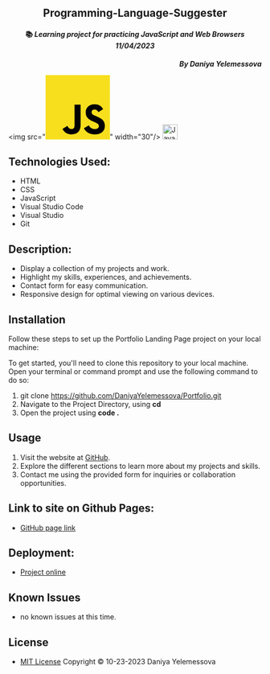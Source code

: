 ## <div align="center">Programming-Language-Suggester</div>

#### <div align="center">📚 _Learning project for practicing JavaScript and Web Browsers  11/04/2023_ </div>

**_<p align="right">By Daniya Yelemessova_**</p>

<p align="center">

<img src="<svg width="128" height="128" viewBox="0 0 256 256" xmlns="http://www.w3.org/2000/svg">
    <path fill="#F7DF1E" d="M0 0h256v256H0V0Z"/>
    <path d="m67.312 213.932l19.59-11.856c3.78 6.701 7.218 12.371 15.465 12.371c7.905 0 12.89-3.092 12.89-15.12v-81.798h24.057v82.138c0 24.917-14.606 36.259-35.916 36.259c-19.245 0-30.416-9.967-36.087-21.996m85.07-2.576l19.588-11.341c5.157 8.421 11.859 14.607 23.715 14.607c9.969 0 16.325-4.984 16.325-11.858c0-8.248-6.53-11.17-17.528-15.98l-6.013-2.58c-17.357-7.387-28.87-16.667-28.87-36.257c0-18.044 13.747-31.792 35.228-31.792c15.294 0 26.292 5.328 34.196 19.247l-18.732 12.03c-4.125-7.389-8.591-10.31-15.465-10.31c-7.046 0-11.514 4.468-11.514 10.31c0 7.217 4.468 10.14 14.778 14.608l6.014 2.577c20.45 8.765 31.963 17.7 31.963 37.804c0 21.654-17.012 33.51-39.867 33.51c-22.339 0-36.774-10.654-43.819-24.574"/>
</svg>" width="30"/>
<img alt="JavaScript" width="30px" src="https://raw.githubusercontent.com/DanielAdeyemi/devicon/master/icons/sass/sass-original.svg" />
</p>

## Technologies Used:

- HTML
- CSS
- JavaScript
- Visual Studio Code
- Visual Studio
- Git

## Description:

- Display a collection of my projects and work.
- Highlight my skills, experiences, and achievements.
- Contact form for easy communication.
- Responsive design for optimal viewing on various devices.

## Installation

Follow these steps to set up the Portfolio Landing Page project on your local machine:

To get started, you'll need to clone this repository to your local machine. Open your terminal or command prompt and use the following command to do so:
1. git clone https://github.com/DaniyaYelemessova/Portfolio.git
2. Navigate to the Project Directory, using **cd**
3. Open the project using **code .**


## Usage

1. Visit the website at [GitHub](https://github.com/DaniyaYelemessova/Portfolio.git).
2. Explore the different sections to learn more about my projects and skills.
3. Contact me using the provided form for inquiries or collaboration opportunities.

## Link to site on Github Pages:

- [GitHub page link](https://github.com/DaniyaYelemessova/Portfolio.git)

## Deployment:

- [Project online](https://daniyayelemessova.github.io/Portfolio/)

## Known Issues

- no known issues at this time.

## License

- [MIT License](https://choosealicense.com/licenses/mit/)
Copyright © 10-23-2023 Daniya Yelemessova

